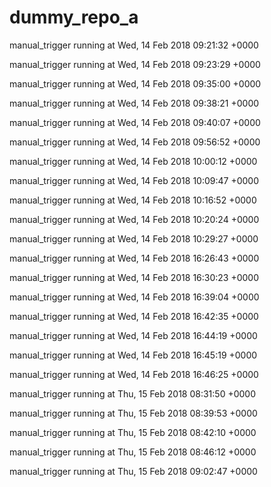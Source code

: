 # dummy_repo_a

manual_trigger running at Wed, 14 Feb 2018 09:21:32 +0000

manual_trigger running at Wed, 14 Feb 2018 09:23:29 +0000

manual_trigger running at Wed, 14 Feb 2018 09:35:00 +0000

manual_trigger running at Wed, 14 Feb 2018 09:38:21 +0000

manual_trigger running at Wed, 14 Feb 2018 09:40:07 +0000

manual_trigger running at Wed, 14 Feb 2018 09:56:52 +0000

manual_trigger running at Wed, 14 Feb 2018 10:00:12 +0000

manual_trigger running at Wed, 14 Feb 2018 10:09:47 +0000

manual_trigger running at Wed, 14 Feb 2018 10:16:52 +0000

manual_trigger running at Wed, 14 Feb 2018 10:20:24 +0000

manual_trigger running at Wed, 14 Feb 2018 10:29:27 +0000

manual_trigger running at Wed, 14 Feb 2018 16:26:43 +0000

manual_trigger running at Wed, 14 Feb 2018 16:30:23 +0000

manual_trigger running at Wed, 14 Feb 2018 16:39:04 +0000

manual_trigger running at Wed, 14 Feb 2018 16:42:35 +0000

manual_trigger running at Wed, 14 Feb 2018 16:44:19 +0000

manual_trigger running at Wed, 14 Feb 2018 16:45:19 +0000

manual_trigger running at Wed, 14 Feb 2018 16:46:25 +0000

manual_trigger running at Thu, 15 Feb 2018 08:31:50 +0000

manual_trigger running at Thu, 15 Feb 2018 08:39:53 +0000

manual_trigger running at Thu, 15 Feb 2018 08:42:10 +0000

manual_trigger running at Thu, 15 Feb 2018 08:46:12 +0000

manual_trigger running at Thu, 15 Feb 2018 09:02:47 +0000

